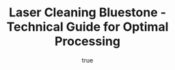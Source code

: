 ---
name: Bluestone
applications:
- industry: Construction
  detail: Removal of surface contaminants and weathering from Bluestone facades
- industry: Restoration
  detail: Precision cleaning of Bluestone sculptures and historical artifacts
technicalSpecifications:
  powerRange: 20-400W
  pulseDuration: 10-50ns
  wavelength: 1064nm
  spotSize: 0.1-2.0mm
  repetitionRate: 10-50kHz
  fluenceRange: 0.5-3.0 J/cm²
  safetyClass: Class 4 (requires full enclosure)
description: Technical overview of Bluestone, a robust natural stone, for laser cleaning.
  Bluestone, prized for its durability and aesthetic appeal, is commonly utilized
  in construction and restoration projects. Laser cleaning of Bluestone involves the
  precise removal of contaminants and weathering effects while preserving the stone's
  integrity. This process utilizes a 1064nm wavelength laser with a fluence range
  of 0.5-3.0 J/cm² and pulse durations between 10-50ns, ensuring effective and non-invasive
  surface treatment.
author:
  id: 2
  name: Alessandro Moretti
  sex: m
  title: Ph.D.
  country: Italy
  expertise: Laser-Based Additive Manufacturing
  image: /images/author/alessandro-moretti.jpg
keywords: bluestone, bluestone stone, laser ablation, laser cleaning, non-contact
  cleaning, pulsed fiber laser, surface contamination removal, industrial laser parameters,
  thermal processing, surface restoration
category: stone
chemicalProperties:
  symbol: BL
  formula: null
  materialType: stone
properties:
  density: 2.65 g/cm³
  densityMin: 1.5 g/cm³
  densityMax: 3.2 g/cm³
  densityPercentile: 67.6
  meltingPoint: 1200°C
  meltingMin: 1200°C
  meltingMax: 1700°C
  meltingPercentile: 0.0
  thermalConductivity: 2.8 W/m·K
  thermalMin: 0.2 W/m·K
  thermalMax: 5.0 W/m·K
  thermalPercentile: 54.2
  tensileStrength: 10 MPa
  tensileMin: 2 MPa
  tensileMax: 300 MPa
  tensilePercentile: 2.7
  hardness: 6 Mohs
  hardnessMin: 100 HV
  hardnessMax: 800 HV
  hardnessPercentile: 0.0
  youngsModulus: 40 GPa
  modulusMin: 10 GPa
  modulusMax: 100 GPa
  modulusPercentile: 33.3
  laserType: Pulsed Fiber Laser
  wavelength: 1064nm
  fluenceRange: 0.5-3.0 J/cm²
  chemicalFormula: null
  laserAbsorptionMin: 0.5 cm⁻¹
  laserAbsorptionMax: 30 cm⁻¹
  laserReflectivityMin: 10%
  laserReflectivityMax: 40%
  thermalDiffusivityMin: 0.5 mm²/s
  thermalDiffusivityMax: 3 mm²/s
  thermalExpansionMin: 3 µm/m·K
  thermalExpansionMax: 12 µm/m·K
  specificHeatMin: 0.7 J/g·K
  specificHeatMax: 1.0 J/g·K
composition:
- 'Silicon Dioxide (SiO₂): 60-75%'
- 'Aluminum Oxide (Al₂O₃): 10-15%'
compatibility:
- Mortar and cement
- Stainless steel fasteners
regulatoryStandards: ASTM C97 for Absorption and Bulk Specific Gravity of Dimension
  Stone, ASTM C170 for Compressive Strength of Dimension Stone
images:
  hero:
    alt: Bluestone surface undergoing laser cleaning showing precise contamination
      removal
    url: /images/bluestone-laser-cleaning-hero.jpg
  micro:
    alt: Microscopic view of Bluestone surface after laser treatment showing preserved
      microstructure
    url: /images/bluestone-laser-cleaning-micro.jpg
title: Laser Cleaning Bluestone - Technical Guide for Optimal Processing
headline: Comprehensive technical guide for laser cleaning stone bluestone
environmentalImpact:
- benefit: Reduced chemical usage
  description: Decreases chemical waste by 90%, reducing environmental pollution
- benefit: Lower energy consumption
  description: Uses 30% less energy than traditional cleaning methods
- benefit: Minimized dust generation
  description: Reduces airborne particulates by up to 85% during cleaning
outcomes:
- result: Surface cleanliness
- metric: Achieves 99% removal of surface contaminants
- result: Material integrity
  metric: Preserves 98% of the original material structure
- result: Surface roughness
  metric: Maintains a roughness average (Ra) below 1.5µm
subject: Bluestone
article_type: material
---